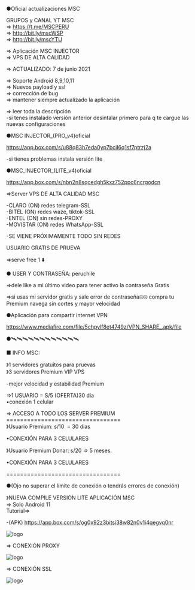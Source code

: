 ●Oficial actualizaciones MSC

GRUPOS y CANAL YT MSC<br>
=> https://t.me/MSCPERU <br>
=> http://bit.ly/mscWSP <br>
=> http://bit.ly/mscYTU


=> Aplicación MSC INJECTOR<br>
=> VPS DE ALTA CALIDAD

=> ACTUALIZADO: 7 de junio 2021 

=> Soporte Android 8,9,10,11<br>
=> Nuevos payload y ssl<br>
=> corrección de bug <br>
=> mantener siempre actualizado la aplicación

=> leer toda la descripción <br>
-si tenes instalado versión anterior desintalar primero para q te cargue las nuevas configuraciones

●MSC INJECTOR_(PRO_v4)oficial

https://app.box.com/s/u88q83h7eda0yp7bcil6q1sf7ptrzj2a 

-si tienes problemas instala versión lite

●MSC_INJECTOR_(LITE_v4)oficial 

https://app.box.com/s/nbn2n8sqcedgh5kxz752ppc6ncrgodcn

=>Server VPS DE ALTA CALIDAD MSC

-CLARO (ON) redes telegram-SSL<br>
-BITEL (ON) redes waze, tiktok-SSL<br>
-ENTEL (ON) sin redes-PROXY<br>
-MOVISTAR (ON) redes WhatsApp-SSL

-SE VIENE PRÓXIMAMENTE TODO SIN REDES

USUARIO GRATIS DE PRUEVA

=>serve free 1 ⬇️

● USER Y CONTRASEÑA: peruchile

=>dele like a mi último video para tener activo la contraseña Gratis 

=>si usas mi servidor gratis y sale error de contraseña🤐🤐 compra tu Premium navega sin cortes y mayor velocidad

●Aplicación para compartir internet VPN 

https://www.mediafire.com/file/5chpylf8et4749z/VPN_SHARE_.apk/file 

●🛰🛰🛰🛰🛰🛰🛰🛰🛰🛰🛰🛰

■ INFO MSC:

》1 servidores gratuitos para pruevas<br>
》3 servidores Premium VIP VPS 

-mejor velocidad y estabilidad Premium

=>1 USUARIO = S/5 (OFERTA)30 dia<br>
•conexión 1 celular 

=> ACCESO A TODO LOS SERVER PREMIUM<br>
=================================<br>
》Usuario Premium: s/10  = 30 dias

•CONEXIÓN PARA 3 CELULARES 

》Usuario Premium Donar: s/20 => 5 meses.

•CONEXIÓN PARA 3 CELULARES

=================================

●(Ojo no superar el límite de conexión o tendrás errores de conexión)

》NUEVA COMPILE VERSION LITE APLICACIÓN MSC<br>
=> Solo Android 11<br>
Tutorial=> 

-(APK) https://app.box.com/s/og0x92z3bitsi38w82n0v1i4qegvq0nr

![logo](https://raw.githubusercontent.com/Maicolsc/msc_injector/main/Screenshot_20210605-164246_MSC%20VPNlite.jpg)

=> CONEXIÓN PROXY 

![logo](https://raw.githubusercontent.com/Maicolsc/msc_injector/main/Screenshot_20210605-163803_MSC%20VPNlite.jpg)

=> CONEXIÓN SSL

![logo](https://raw.githubusercontent.com/Maicolsc/msc_injector/main/Screenshot_20210605-163544_MSC%20VPNlite.jpg)


